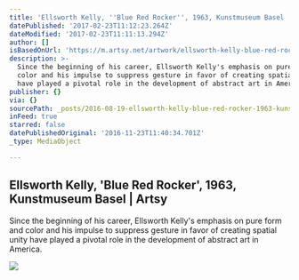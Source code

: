 ```yaml
---
title: 'Ellsworth Kelly, ''Blue Red Rocker'', 1963, Kunstmuseum Basel | Artsy'
datePublished: '2017-02-23T11:12:23.264Z'
dateModified: '2017-02-23T11:11:13.294Z'
author: []
isBasedOnUrl: 'https://m.artsy.net/artwork/ellsworth-kelly-blue-red-rocker'
description: >-
  Since the beginning of his career, Ellsworth Kelly's emphasis on pure form and
  color and his impulse to suppress gesture in favor of creating spatial unity
  have played a pivotal role in the development of abstract art in America.
publisher: {}
via: {}
sourcePath: _posts/2016-08-19-ellsworth-kelly-blue-red-rocker-1963-kunstmuseum-basel.md
inFeed: true
starred: false
datePublishedOriginal: '2016-11-23T11:40:34.701Z'
_type: MediaObject

---
```

<article style=""><h1>Ellsworth Kelly, 'Blue Red Rocker', 1963, Kunstmuseum Basel | Artsy</h1><p>Since the beginning of his career, Ellsworth Kelly's emphasis on pure form and color and his impulse to suppress gesture in favor of creating spatial unity have played a pivotal role in the development of abstract art in America.</p><img src="https://d32dm0rphc51dk.cloudfront.net/nDM7qKsWYKS-aFVXcGMJ_A/large.jpg" /></article>